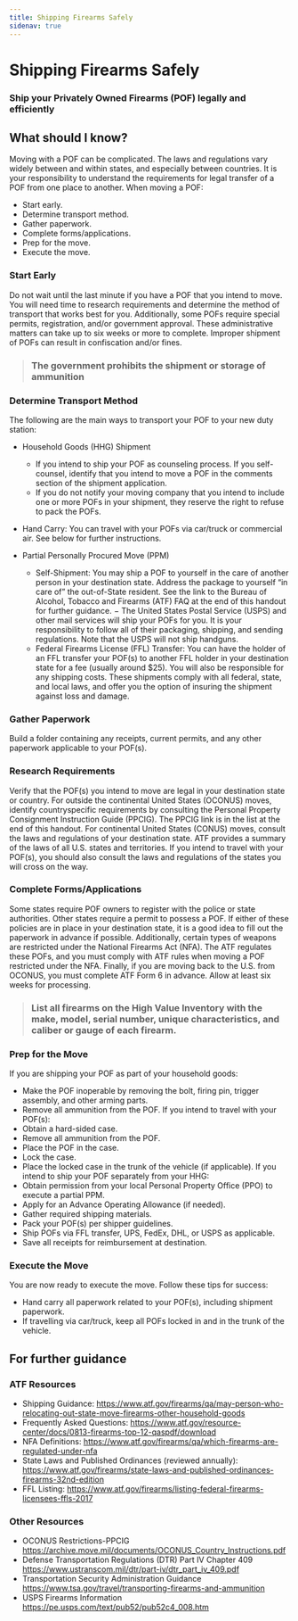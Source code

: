 ```yaml
---
title: Shipping Firearms Safely
sidenav: true
---
```


# Shipping Firearms Safely
### Ship your Privately Owned Firearms (POF) legally and efficiently

## What should I know?
Moving with a POF can be complicated. The laws and regulations vary widely between and within states, and especially between countries. It is your responsibility to understand the requirements for legal transfer of a POF from one place to another. When moving a POF:
* Start early.
* Determine transport method.
* Gather paperwork.
* Complete forms/applications.
* Prep for the move.
* Execute the move.

### Start Early
Do not wait until the last minute if you have a POF that you intend to move. You will need time to research requirements and determine the method of transport that works best for you. Additionally, some POFs require special permits, registration, and/or government approval. These administrative matters can take up to six weeks or more to complete. Improper shipment of POFs can result in confiscation and/or fines.

> ### The government prohibits the shipment or storage of ammunition

### Determine Transport Method
The following are the main ways to transport your POF to your new duty station:
* Household Goods (HHG) Shipment
    * If you intend to ship your POF as counseling process. If you self-counsel, identify that you intend to move a POF in the comments section of the shipment application.
    * If you do not notify your moving company that you intend to include one or more POFs in your shipment, they reserve the right to refuse to pack the POFs.

* Hand Carry: You can travel with your POFs via car/truck or commercial air. See below for further instructions.
* Partial Personally Procured Move (PPM)
    * Self-Shipment: You may ship a POF to yourself in the care of another person in your destination state. Address the package to yourself “in care of” the out-of-State resident. See the link to the Bureau of Alcohol, Tobacco and Firearms (ATF) FAQ at the end of this handout for further guidance.
− The United States Postal Service (USPS) and other mail services will ship your POFs for you. It is your responsibility to follow all of their packaging, shipping, and sending regulations. Note that the USPS will not ship handguns.
    * Federal Firearms License (FFL) Transfer: You can have the holder of an FFL transfer your POF(s) to another FFL holder in your destination state for a fee (usually around $25). You will also be responsible for any shipping costs. These shipments comply with all federal, state, and local laws, and offer you the option of insuring the shipment against loss and damage.

### Gather Paperwork
Build a folder containing any receipts, current permits, and any other paperwork applicable to your POF(s).
###  Research Requirements
Verify that the POF(s) you intend to move are legal in your destination state or country. For outside the continental United States (OCONUS) moves, identify countryspecific requirements by consulting the Personal Property Consignment Instruction Guide (PPCIG). The PPCIG link is in the list at the end of this handout.
For continental United States (CONUS) moves, consult the laws and regulations of your destination state. ATF provides a summary of the laws of all U.S. states and territories. If you intend to travel with your POF(s), you should also consult the laws and regulations of the states you will cross on the way.
### Complete Forms/Applications
Some states require POF owners to register with the police or state authorities. Other states require a permit to possess a POF. If either of these policies are in place in your destination state, it is a good idea to fill out the paperwork in advance if possible.
Additionally, certain types of weapons are restricted under the National Firearms Act (NFA). The ATF regulates these POFs, and you must comply with ATF rules when moving a POF restricted under the NFA. Finally, if you are moving back to the U.S. from OCONUS, you must complete ATF Form 6 in advance. Allow at least six weeks for processing.

> ### List all firearms on the High Value Inventory with the make, model, serial number, unique characteristics, and caliber or gauge of each firearm.

### Prep for the Move
If you are shipping your POF as part of your household goods:
* Make the POF inoperable by removing the bolt, firing pin, trigger assembly, and other arming parts.
* Remove all ammunition from the POF. If you intend to travel with your POF(s):
* Obtain a hard-sided case.
* Remove all ammunition from the POF.
* Place the POF in the case.
* Lock the case.
* Place the locked case in the trunk of the vehicle (if applicable).
If you intend to ship your POF separately from your HHG:
* Obtain permission from your local Personal Property Office (PPO) to execute a partial PPM.
* Apply for an Advance Operating Allowance (if needed).
* Gather required shipping materials.
* Pack your POF(s) per shipper guidelines.
* Ship POFs via FFL transfer, UPS, FedEx, DHL, or USPS as applicable.
* Save all receipts for reimbursement at destination.
### Execute the Move
You are now ready to execute the move. Follow these tips for success:
* Hand carry all paperwork related to your POF(s), including shipment paperwork.
* If travelling via car/truck, keep all POFs locked in and in the trunk of the vehicle.

## For further guidance
### ATF Resources
* Shipping Guidance: https://www.atf.gov/firearms/qa/may-person-who-relocating-out-state-move-firearms-other-household-goods
* Frequently Asked Questions: https://www.atf.gov/resource-center/docs/0813-firearms-top-12-qaspdf/download
* NFA Definitions: https://www.atf.gov/firearms/qa/which-firearms-are-regulated-under-nfa
* State Laws and Published Ordinances (reviewed annually): https://www.atf.gov/firearms/state-laws-and-published-ordinances-firearms-32nd-edition
* FFL Listing: https://www.atf.gov/firearms/listing-federal-firearms-licensees-ffls-2017
### Other Resources
* OCONUS Restrictions-PPCIG https://archive.move.mil/documents/OCONUS_Country_Instructions.pdf
* Defense Transportation Regulations (DTR) Part IV Chapter 409 https://www.ustranscom.mil/dtr/part-iv/dtr_part_iv_409.pdf
* Transportation Security Administration Guidance
https://www.tsa.gov/travel/transporting-firearms-and-ammunition
* USPS Firearms Information https://pe.usps.com/text/pub52/pub52c4_008.htm

